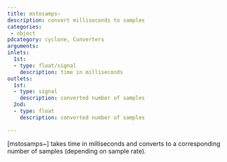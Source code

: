 ```yaml
---
title: mstosamps~
description: convert milliseconds to samples
categories:
 - object
pdcategory: cyclone, Converters
arguments:
inlets:
  1st:
  - type: float/signal
    description: time in milliseconds
outlets:
  1st:
  - type: signal
    description: converted number of samples
  2nd:
  - type: float
    description: converted number of samples

---
```


[mstosamps~] takes time in milliseconds and converts to a corresponding number of samples (depending on sample rate).

